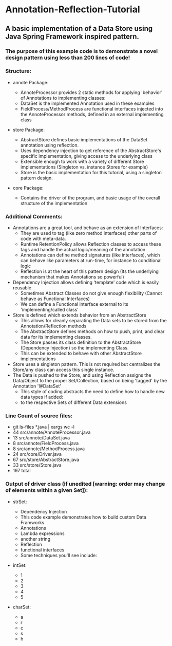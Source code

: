 # Annotation-Reflection-Tutorial
## A basic implementation of a Data Store using Java Spring Framework inspired pattern.

### The purpose of this example code is to demonstrate a novel design pattern using less than 200 lines of code!

### Structure:
* annote Package:
  * AnnoteProcessor provides 2 static methods for applying 'behavior' of Annotations to implementing classes:
  * DataSet is the implemented Annotation used in these examples
  * FieldProcess/MethodProcess are functional interfaces injected into the AnnoteProcessor methods, defined in an external implementing class
 
* store Package:
  * AbstractStore defines basic implementations of the DataSet annotation using reflection.
  * Uses dependency injection to get reference of the AbstractStore's specific implementation, giving access to the underlying class
  * Extensible enough to work with a variety of different Store implementations (Singleton vs. instance Stores for example)
  * Store is the basic implementation for this tutorial, using a singleton pattern design.

* core Package:
  * Contains the driver of the program, and basic usage of the overall structure of the implementation

### Additional Comments:
* Annotations are a great tool, and behave as an extension of Interfaces:
  * They are used to tag (like zero method interfaces) other parts of code with meta-data.
  * Runtime RetentionPolicy allows Reflection classes to access these tags and handle the actual logic/meaning of the annotation
  * Annotations can define method signatures (like interfaces), which can behave like parameters at run-time, for instance to conditional logic
  * Reflection is at the heart of this pattern design (Its the underlying mechanism that makes Annotations so powerful)
* Dependency Injection allows defining 'template' code which is easily reusable
  * Sometimes Abstract Classes do not give enough flexibility (Cannot behave as Functional Interfaces)
  * We can define a Functional interface external to its 'implementing/called class'
* Store is defined which extends behavior from an AbstractStore
  * This allows for cleanly separating the Data sets to be stored from the Annotation/Reflection methods
  * The AbstractStore defines methods on how to push, print, and clear data for its implementing classes.
  * The Store passes its class definition to the AbstractStore (Dependency Injection) so the implementing Class.
  * This can be extended to behave with other AbstractStore implementations
* Store uses a singleton pattern. This is not required but centralizes the Store/any class can access this single instance.
* The Data is pushed to the Store, and using Reflection assigns the Data/Object to the proper Set/Collection, based on being 'tagged' by the Annotation '@DataSet'
  * This style of coding abstracts the need to define how to handle new data types if added:
  * to the respective Sets of different Data extensions


### Line Count of source files:
 * git ls-files *.java | xargs wc -l
 * 44 src/annote/AnnoteProcessor.java
 * 13 src/annote/DataSet.java
 *  8 src/annote/FieldProcess.java
 *  8 src/annote/MethodProcess.java
 * 24 src/core/Driver.java
 * 67 src/store/AbstractStore.java
 * 33 src/store/Store.java
 * 197 total

### Output of driver class (if unedited [warning: order may change of elements within a given Set]):

* strSet:
  * Dependency Injection
  * This code example demonstrates how to build custom Data Framworks
  * Annotations
  * Lambda expressions
  * another string
  * Reflection
  * functional interfaces
  * Some techniques you'll see include:

* intSet:
   * 1
   * 2
   * 3
   * 4
   * 5

* charSet:
  * a
  * r
  * c
  * s
  * h


